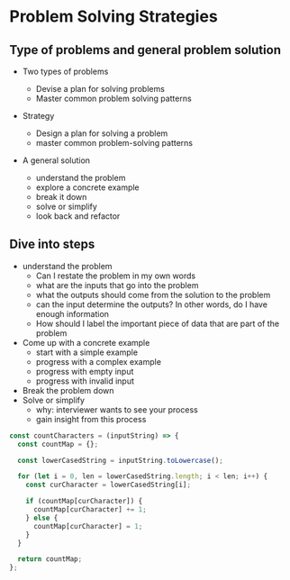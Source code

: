 # Problem Solving Strategies

## Type of problems and general problem solution

- Two types of problems

  - Devise a plan for solving problems
  - Master common problem solving patterns

- Strategy
  - Design a plan for solving a problem
  - master common problem-solving patterns
- A general solution
  - understand the problem
  - explore a concrete example
  - break it down
  - solve or simplify
  - look back and refactor

## Dive into steps

- understand the problem
  - Can I restate the problem in my own words
  - what are the inputs that go into the problem
  - what the outputs should come from the solution to the problem
  - can the input determine the outputs? In other words, do I have enough information
  - How should I label the important piece of data that are part of the problem
- Come up with a concrete example
  - start with a simple example
  - progress with a complex example
  - progress with empty input
  - progress with invalid input
- Break the problem down
- Solve or simplify
  - why: interviewer wants to see your process
  - gain insight from this process

```javascript
const countCharacters = (inputString) => {
  const countMap = {};

  const lowerCasedString = inputString.toLowercase();

  for (let i = 0, len = lowerCasedString.length; i < len; i++) {
    const curCharacter = lowerCasedString[i];

    if (countMap[curCharacter]) {
      countMap[curCharacter] += 1;
    } else {
      countMap[curCharacter] = 1;
    }
  }

  return countMap;
};
```

